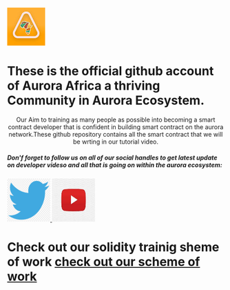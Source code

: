 <img src="./auroraAfric.jpg"></img>
<h1>These is the official github  account of Aurora Africa a thriving Community in   Aurora Ecosystem.</h1>
<p style="text-align:center">Our Aim to  training as many people as possible into becoming a smart contract developer that is confident in building smart contract on the aurora network.These github repository contains all the smart contract that we will be wrting in our tutorial video.</p>

<h5>
Don'f forget to follow us on all of our social handles  to get latest update on  developer videso and all that is going on within the aurora ecosystem:
</h5>
<div>

<a href="https://twitter.com/AURORAAFRICA1" >
<span>
 <img width="100px" height="100px" src="./twitter.png"></img>
</span>
</a>
<a href="https://www.youtube.com/@auroraafrica1" >
<span>
<img width="100px" height="100px" src="./youtubelogo.jpeg"></img>
</span>
</a>


</div>

<h1>Check out our solidity trainig sheme of work  <a href="https://docs.google.com/document/d/1Qq5HPUeIrAM1SmNvHLz2o5YdYNEG2oWgVERfmRK4mcU/edit?usp=sharing">check out our scheme of work</a></h1>



